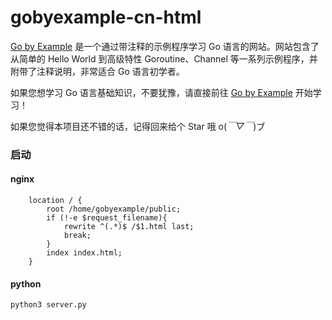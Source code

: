 # gobyexample-cn-html

[Go by Example](https://gobyexample-cn.github.io/) 是一个通过带注释的示例程序学习 Go 语言的网站。网站包含了从简单的 Hello World 到高级特性 Goroutine、Channel 等一系列示例程序，并附带了注释说明，非常适合 Go 语言初学者。

如果您想学习 Go 语言基础知识，不要犹豫，请直接前往 [Go by Example](https://gobyexample-cn.github.io/) 开始学习！

如果您觉得本项目还不错的话，记得回来给个 Star 哦 o(*￣▽￣*)ブ

### 启动

#### nginx

```console
    location / {
        root /home/gobyexample/public;
        if (!-e $request_filename){
            rewrite ^(.*)$ /$1.html last;
            break;
        }
        index index.html;
    }
```

#### python

```console
python3 server.py
```
